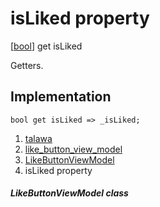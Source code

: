 
<div>

# isLiked property

</div>



[[bool](https://api.flutter.dev/flutter/dart-core/bool-class.html)]
get isLiked



Getters.



## Implementation

``` language-dart
bool get isLiked => _isLiked;
```








1.  [talawa](../../index.md)
2.  [like_button_view_model](../../view_model_widgets_view_models_like_button_view_model/)
3.  [LikeButtonViewModel](../../view_model_widgets_view_models_like_button_view_model/LikeButtonViewModel-class.md)
4.  isLiked property

##### LikeButtonViewModel class







